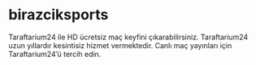 # birazciksports
Taraftarium24 ile HD ücretsiz maç keyfini çıkarabilirsiniz. Taraftarium24 uzun yıllardır kesintisiz hizmet vermektedir. Canlı maç yayınları için Taraftarium24’ü tercih edin.
